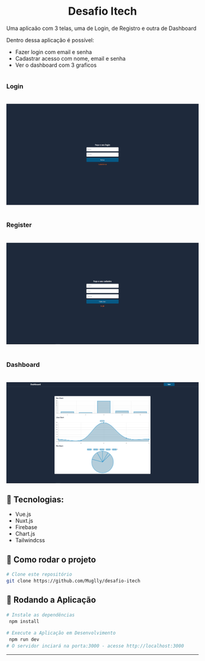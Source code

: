 ﻿# <h1 align="center">Desafio Itech</h1>

Uma aplicaão com 3 telas, uma de Login, de Registro e outra de Dashboard

Dentro dessa aplicação é possível:

- Fazer login com email e senha
- Cadastrar acesso com nome, email e senha
- Ver o dashboard com 3 graficos

<div style="display:flex; flex-wrap: wrap; gap: 20px;" align='center'>
   <h3>Login</h3>
  <img src="https://raw.githubusercontent.com/Muglly/desafio-itech/master/assets/image/login.PNG" alt='Login' />
  <h3>Register</h3>
  <img src="https://raw.githubusercontent.com/Muglly/desafio-itech/master/assets/image/register.PNG" alt='register' />
  <h3>Dashboard</h3>
  <img src="https://raw.githubusercontent.com/Muglly/desafio-itech/master/assets/image/dashboard.PNG" alt='dashboard' />
  </div>

## 🔨 Tecnologias:

- Vue.js
- Nuxt.js
- Firebase
- Chart.js
- Tailwindcss

## 🚀 Como rodar o projeto

```bash
# Clone este repositório
git clone https://github.com/Muglly/desafio-itech
```

## 🎲 Rodando a Aplicação

```bash
# Instale as dependências
 npm install
```
```bash
# Execute a Aplicação em Desenvolvimento
 npm run dev
# O servidor inciará na porta:3000 - acesse http://localhost:3000
```

<hr>

